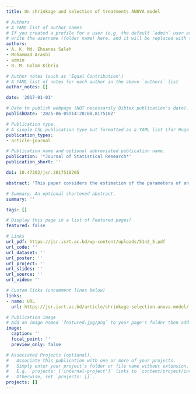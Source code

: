 ```yaml
---
title: On shrinkage and selection of treatments ANOVA model

# Authors
# A YAML list of author names
# If you created a profile for a user (e.g. the default `admin` user at `content/authors/admin/`), 
# write the username (folder name) here, and it will be replaced with their full name and linked to their profile.
authors:
- A. K. Md. Ehsanes Saleh
- Mohammad Arashi
- admin
- B. M. Golam Kibria

# Author notes (such as 'Equal Contribution')
# A YAML list of notes for each author in the above `authors` list
author_notes: []

date: '2017-01-01'

# Date to publish webpage (NOT necessarily Bibtex publication's date).
publishDate: '2025-06-05T14:28:08.817510Z'

# Publication type.
# A single CSL publication type but formatted as a YAML list (for Hugo requirements).
publication_types:
- article-journal

# Publication name and optional abbreviated publication name.
publication: '*Journal of Statistical Research*'
publication_short: ''

doi: 10.47302/jsr.2017510205

abstract: 'This paper considers the estimation of the parameters of an ANOVA model when sparsity is suspected. Accordingly, we consider the least square estimator (LSE), restricted LSE, preliminary test and Stein-type estimators, together with three penalty estimators, namely, the ridge estimator, subset selection rules (hard threshold estimator) and the LASSO (soft threshold estimator). We compare and contrast the L2-risk of all the estimators with the lower bound of L2-risk of LASSO in a family of diagonal projection scheme which is also the lower bound of the exact L2-risk of LASSO. The result of this comparison is that neither LASSO nor the LSE, preliminary test, and Stein-type estimators outperform each other uniformly. However, when the model is sparse, LASSO outperforms all estimators except “ridge” estimator since both LASSO and ridge are L2-risk equivalent under sparsity. We also nd that LASSO and the restricted LSE are L2-risk equivalent and both outperform all estimators (except ridge) depending on the dimension of sparsity. Finally, ridge estimator outperforms all estimators uniformly. Our nding are based on L2-risk of estimators and lower bound of the risk of LASSO together with tables of efficiency and graphical display of efficiency and not based on simulation.'

# Summary. An optional shortened abstract.
summary: ''

tags: []

# Display this page in a list of Featured pages?
featured: false

# Links
url_pdf: https://jsr.isrt.ac.bd/wp-content/uploads/51n2_5.pdf
url_code: ''
url_dataset: ''
url_poster: ''
url_project: ''
url_slides: ''
url_source: ''
url_video: ''

# Custom links (uncomment lines below)
links:
- name: URL
  url: https://jsr.isrt.ac.bd/article/shrinkage-selection-anova-model/

# Publication image
# Add an image named `featured.jpg/png` to your page's folder then add a caption below.
image:
  caption: ''
  focal_point: ''
  preview_only: false

# Associated Projects (optional).
#   Associate this publication with one or more of your projects.
#   Simply enter your project's folder or file name without extension.
#   E.g. `projects: ['internal-project']` links to `content/project/internal-project/index.md`.
#   Otherwise, set `projects: []`.
projects: []
---
```

